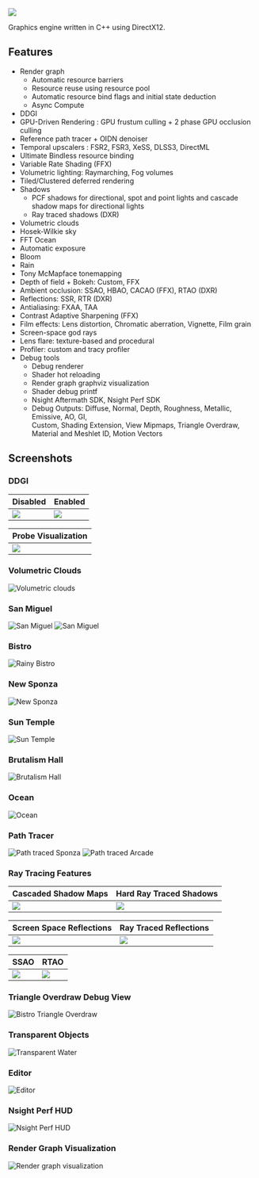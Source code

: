 <img align="center" padding="2" src="Adria/Resources/Icons/adria_logo_wide2.png"/>

Graphics engine written in C++ using DirectX12. 

## Features
* Render graph
    - Automatic resource barriers
    - Resource reuse using resource pool
    - Automatic resource bind flags and initial state deduction
    - Async Compute
* DDGI
* GPU-Driven Rendering : GPU frustum culling + 2 phase GPU occlusion culling
* Reference path tracer + OIDN denoiser
* Temporal upscalers : FSR2, FSR3, XeSS, DLSS3, DirectML 
* Ultimate Bindless resource binding
* Variable Rate Shading (FFX)
* Volumetric lighting: Raymarching, Fog volumes
* Tiled/Clustered deferred rendering 
* Shadows
    - PCF shadows for directional, spot and point lights and cascade shadow maps for directional lights
    - Ray traced shadows (DXR)
* Volumetric clouds
* Hosek-Wilkie sky
* FFT Ocean
* Automatic exposure
* Bloom
* Rain
* Tony McMapface tonemapping
* Depth of field + Bokeh: Custom, FFX
* Ambient occlusion: SSAO, HBAO, CACAO (FFX), RTAO (DXR)
* Reflections: SSR, RTR (DXR)
* Antialiasing: FXAA, TAA
* Contrast Adaptive Sharpening (FFX)
* Film effects: Lens distortion, Chromatic aberration, Vignette, Film grain
* Screen-space god rays
* Lens flare: texture-based and procedural
* Profiler: custom and tracy profiler
* Debug tools
    - Debug renderer
    - Shader hot reloading
    - Render graph graphviz visualization
    - Shader debug printf
    - Nsight Aftermath SDK, Nsight Perf SDK
    - Debug Outputs: Diffuse, Normal, Depth, Roughness, Metallic, Emissive, AO, GI, \
      Custom, Shading Extension, View Mipmaps, Triangle Overdraw, Material and Meshlet ID, Motion Vectors

## Screenshots

### DDGI

| Disabled |  Enabled |
|---|---|
|  ![](Adria/Saved/Screenshots/noddgi.png) | ![](Adria/Saved/Screenshots/ddgi.png) |

| Probe Visualization |
|---|
|  ![](Adria/Saved/Screenshots/ddgi_probes1.png) |

### Volumetric Clouds
![](Adria/Saved/Screenshots/clouds.png "Volumetric clouds") 

### San Miguel
![](Adria/Saved/Screenshots/sanmiguel.png "San Miguel") 
![](Adria/Saved/Screenshots/sanmiguel2.png "San Miguel") 

### Bistro
![](Adria/Saved/Screenshots/bistro.png "Rainy Bistro") 

### New Sponza
![](Adria/Saved/Screenshots/newsponza.png "New Sponza") 

### Sun Temple
![](Adria/Saved/Screenshots/suntemple.png "Sun Temple") 

### Brutalism Hall
![](Adria/Saved/Screenshots/brutalism.png "Brutalism Hall") 

### Ocean
![](Adria/Saved/Screenshots/ocean.png "Ocean") 

### Path Tracer
![](Adria/Saved/Screenshots/pathtracing1.png "Path traced Sponza") 
![](Adria/Saved/Screenshots/arcade.png "Path traced Arcade") 

### Ray Tracing Features

| Cascaded Shadow Maps |  Hard Ray Traced Shadows |
|---|---|
|  ![](Adria/Saved/Screenshots/cascades.png) | ![](Adria/Saved/Screenshots/raytraced.png) |

| Screen Space Reflections |  Ray Traced Reflections |
|---|---|
|  ![](Adria/Saved/Screenshots/ssr.png) | ![](Adria/Saved/Screenshots/rtr.png) |

| SSAO | RTAO |
|---|---|
|  ![](Adria/Saved/Screenshots/ssao.png) | ![](Adria/Saved/Screenshots/rtao.png) |

### Triangle Overdraw Debug View
![](Adria/Saved/Screenshots/bistrooverdraw.png "Bistro Triangle Overdraw") 

### Transparent Objects
![](Adria/Saved/Screenshots/transparent.png "Transparent Water") 

### Editor
![](Adria/Saved/Screenshots/editor2.png "Editor") 

### Nsight Perf HUD
![](Adria/Saved/Screenshots/nsightperf.png "Nsight Perf HUD") 

### Render Graph Visualization
![](Adria/Saved/RenderGraph/rendergraph.svg "Render graph visualization") 




